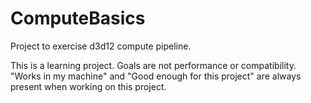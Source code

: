 # ComputeBasics
Project to exercise d3d12 compute pipeline.

This is a learning project. Goals are not performance or compatibility. "Works in my machine" and "Good enough for this project" are always present when working on this project.
